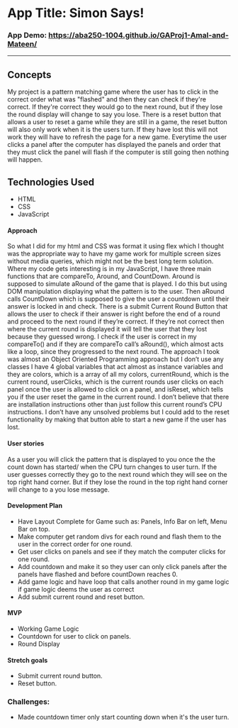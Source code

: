 # App Title: Simon Says! 

### App Demo: https://aba250-1004.github.io/GAProj1-Amal-and-Mateen/

---
## Concepts
My project is a pattern matching game where the user has to click in the correct order what was "flashed" and then they can check if they're correct.  If they're correct they would go to the next round, but if they lose the round display will change to say you lose.  There is a reset button that allows a user to reset a game while they are still in a game,  the reset button will also only work when it is the users turn.  If they have lost this will not work they will have to refresh the page for a new game.  Everytime the user clicks a panel after the computer has displayed the panels and order that they must click the panel will flash if the computer is still going then nothing will happen. 

## Technologies Used
* HTML 
* CSS 
* JavaScript

#### Approach 

So what I did for my html and CSS was format it using flex which I thought was the appropriate way to have my game work for multiple screen sizes without media queries, which might not be the best long term solution.  Where my code gets interesting is in my JavaScript, I have three main functions that are compareTo, Around, and CountDown.  Around is supposed to simulate aRound of the game that is played.  I do this but using DOM manipulation displaying what the pattern is to the user.  Then aRound calls CountDown which is supposed to give the user a countdown until their answer is locked in and check.  There is a submit Current Round Button that allows the user to check if their answer is right before the end of a round and proceed to the next round if they’re correct.  If they’re not correct then where the current round is displayed it will tell the user that they lost because they guessed wrong.  I check if the user is correct in my compareTo() and if they are compareTo call’s aRound(), which almost acts like a loop, since they progressed to the next round.  The approach I took was almost an Object Oriented Programming approach but I don’t use any classes I have 4 global variables that act almost as instance variables and they are colors, which is a array of all my colors, currentRound, which is the current round, userClicks, which is the current rounds user clicks on each panel once the user is allowed to click on a panel, and isReset, which tells you if the user reset the game in the current round.  I don’t believe that there are installation instructions other than just follow this current round’s CPU instructions.  I don’t have any unsolved problems but I could add to the reset functionality by making that button able to start a new game if the user has lost.  

#### User stories

As a user you will click the pattern that is displayed to you once the the count down has started/ when the CPU turn changes to user turn.  If the user guesses correctly they go to the next round which they will see on the top right hand corner.  But if they lose the round in the top right hand corner will change to a you lose message.

#### Development Plan

* Have Layout Complete for Game such as: Panels, Info Bar on left, Menu Bar on top.
* Make computer get random divs for each round and flash them to the user in the correct order for one round.
* Get user clicks on panels and see if they match the computer clicks for one round.
* Add countdown and make it so they user can only click panels after the panels have flashed and before countDown reaches 0. 
* Add game logic and have loop that calls another round in my game logic if game logic deems the user as correct
* Add submit current round and reset button.

#### MVP
* Working Game Logic
* Countdown for user to click on panels.
* Round Display

#### Stretch goals
* Submit current round button.
* Reset button.

### Challenges:
* Made countdown timer only start counting down when it's the user turn.


